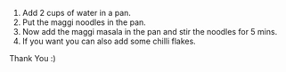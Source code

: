 1. Add 2 cups of water in a pan.
2. Put the maggi noodles in the pan.
3. Now add the maggi masala in the pan  and stir the noodles for 5 mins.
4. If you want you can also add some chilli flakes.

Thank You :)